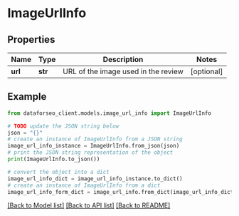 # ImageUrlInfo


## Properties

Name | Type | Description | Notes
------------ | ------------- | ------------- | -------------
**url** | **str** | URL of the image used in the review | [optional] 

## Example

```python
from dataforseo_client.models.image_url_info import ImageUrlInfo

# TODO update the JSON string below
json = "{}"
# create an instance of ImageUrlInfo from a JSON string
image_url_info_instance = ImageUrlInfo.from_json(json)
# print the JSON string representation of the object
print(ImageUrlInfo.to_json())

# convert the object into a dict
image_url_info_dict = image_url_info_instance.to_dict()
# create an instance of ImageUrlInfo from a dict
image_url_info_form_dict = image_url_info.from_dict(image_url_info_dict)
```
[[Back to Model list]](../README.md#documentation-for-models) [[Back to API list]](../README.md#documentation-for-api-endpoints) [[Back to README]](../README.md)



